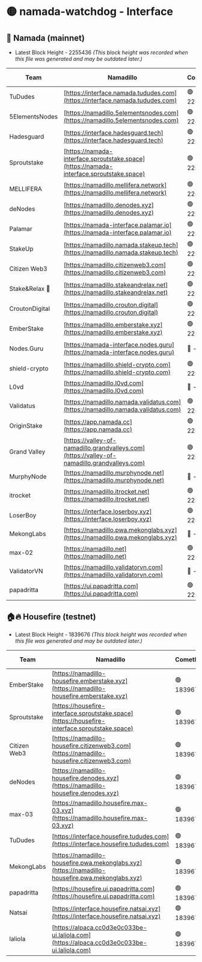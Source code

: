 # 🟡 namada-watchdog - Interface

## 🚀 Namada (mainnet)
- Latest Block Height - 2255436 *(This block height was recorded when this file was generated and may be outdated later.)*

| Team | Namadillo | CometBFT | Indexer | MASP Indexer |
|-|-|-|-|-|
| TuDudes | [https://interface.namada.tududes.com](https://interface.namada.tududes.com) | 🟢 2255418 | 🟢 2255418 | 🟢 2255417 |
| 5ElementsNodes | [https://namadillo.5elementsnodes.com](https://namadillo.5elementsnodes.com) | 🟢 2255418 | 🟢 2255417 | 🟢 2255418 |
| Hadesguard | [https://interface.hadesguard.tech](https://interface.hadesguard.tech) | 🟢 2255418 | 🟢 2255418 | 🟢 2255418 |
| Sproutstake | [https://namada-interface.sproutstake.space](https://namada-interface.sproutstake.space) | 🟢 2255419 | 🟢 2255419 | 🟢 2255419 |
| MELLIFERA | [https://namadillo.mellifera.network](https://namadillo.mellifera.network) | 🟢 2255420 | 🟢 2255420 | 🟢 2255420 |
| deNodes | [https://namadillo.denodes.xyz](https://namadillo.denodes.xyz) | 🟢 2255420 | 🟢 2255420 | 🟢 2255421 |
| Palamar | [https://namada-interface.palamar.io](https://namada-interface.palamar.io) | 🟢 2255421 | 🟢 2255421 | 🟢 2255421 |
| StakeUp | [https://namadillo.namada.stakeup.tech](https://namadillo.namada.stakeup.tech) | 🟢 2255422 | 🟢 2255422 | 🟢 2255422 |
| Citizen Web3 | [https://namadillo.citizenweb3.com](https://namadillo.citizenweb3.com) | 🟢 2255423 | 🟢 2255422 | 🟢 2255422 |
| Stake&Relax 🦥 | [https://namadillo.stakeandrelax.net](https://namadillo.stakeandrelax.net) | 🟢 2255423 | 🟢 2255423 | 🟢 2255423 |
| CroutonDigital | [https://namadillo.crouton.digital](https://namadillo.crouton.digital) | 🟢 2255424 | 🟢 2255424 | 🟢 2255424 |
| EmberStake | [https://namadillo.emberstake.xyz](https://namadillo.emberstake.xyz) | 🟢 2255424 | 🟢 2255424 | 🟢 2255424 |
| Nodes.Guru | [https://namada-interface.nodes.guru](https://namada-interface.nodes.guru) | 🔴 - | 🟢 2255426 | 🟢 2255426 |
| shield-crypto | [https://namadillo.shield-crypto.com](https://namadillo.shield-crypto.com) | 🟢 2255426 | 🟢 2255426 | 🟢 2255426 |
| L0vd | [https://namadillo.l0vd.com](https://namadillo.l0vd.com) | 🔴 - | 🔴 - | 🔴 - |
| Validatus | [https://namadillo.namada.validatus.com](https://namadillo.namada.validatus.com) | 🟢 2255430 | 🔴 2252766 | 🔴 2177377 |
| OriginStake | [https://app.namada.cc](https://app.namada.cc) | 🟢 2255430 | 🟢 2255430 | 🟢 2255429 |
| Grand Valley | [https://valley-of-namadillo.grandvalleys.com](https://valley-of-namadillo.grandvalleys.com) | 🟢 2255430 | 🟢 2255430 | 🟢 2255430 |
| MurphyNode | [https://namadillo.murphynode.net](https://namadillo.murphynode.net) | 🔴 - | 🔴 - | 🔴 - |
| itrocket | [https://namadillo.itrocket.net](https://namadillo.itrocket.net) | 🟢 2255433 | 🟢 2255433 | 🟢 2255432 |
| LoserBoy | [https://interface.loserboy.xyz](https://interface.loserboy.xyz) | 🟢 2255433 | 🟢 2255433 | 🟢 2255432 |
| MekongLabs | [https://namadillo.pwa.mekonglabs.xyz](https://namadillo.pwa.mekonglabs.xyz) | 🔴 - | 🔴 - | 🔴 - |
| max-02 | [https://namadillo.net](https://namadillo.net) | 🟢 2255434 | 🟢 2255434 | 🟢 2255434 |
| ValidatorVN | [https://namadillo.validatorvn.com](https://namadillo.validatorvn.com) | 🔴 - | 🔴 - | 🔴 - |
| papadritta | [https://ui.papadritta.com](https://ui.papadritta.com) | 🟢 2255436 | 🟢 2255436 | 🟢 2255436 |

## 🏠🔥 Housefire (testnet)
- Latest Block Height - 1839676 *(This block height was recorded when this file was generated and may be outdated later.)*

| Team | Namadillo | CometBFT | Indexer | MASP Indexer |
|-|-|-|-|-|
| EmberStake | [https://namadillo-housefire.emberstake.xyz](https://namadillo-housefire.emberstake.xyz) | 🟢 1839672 | 🟢 1839672 | 🟢 1839672 |
| Sproutstake | [https://housefire-interface.sproutstake.space](https://housefire-interface.sproutstake.space) | 🟢 1839672 | 🟢 1839672 | 🟢 1839673 |
| Citizen Web3 | [https://namadillo-housefire.citizenweb3.com](https://namadillo-housefire.citizenweb3.com) | 🟢 1839673 | 🟢 1839673 | 🟢 1839673 |
| deNodes | [https://namadillo-housefire.denodes.xyz](https://namadillo-housefire.denodes.xyz) | 🟢 1839673 | 🟢 1839673 | 🟢 1839673 |
| max-03 | [https://namadillo.housefire.max-03.xyz](https://namadillo.housefire.max-03.xyz) | 🟢 1839674 | 🟢 1839674 | 🟢 1839673 |
| TuDudes | [https://interface.housefire.tududes.com](https://interface.housefire.tududes.com) | 🟢 1839674 | 🟢 1839674 | 🟢 1839674 |
| MekongLabs | [https://namadillo-housefire.pwa.mekonglabs.xyz](https://namadillo-housefire.pwa.mekonglabs.xyz) | 🟢 1839675 | 🟢 1839675 | 🟢 1839675 |
| papadritta | [https://housefire.ui.papadritta.com](https://housefire.ui.papadritta.com) | 🟢 1839675 | 🟢 1839675 | 🟢 1839675 |
| Natsai | [https://interface.housefire.natsai.xyz](https://interface.housefire.natsai.xyz) | 🟢 1839676 | 🟢 1839676 | 🟢 1839675 |
| laliola | [https://alpaca.cc0d3e0c033be-ui.laliola.com](https://alpaca.cc0d3e0c033be-ui.laliola.com) | 🟢 1839676 | 🟢 1839676 | 🟢 1839676 |

